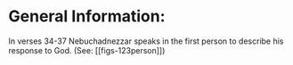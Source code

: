 # General Information:

In verses 34-37 Nebuchadnezzar speaks in the first person to describe his response to God. (See: [[figs-123person]])